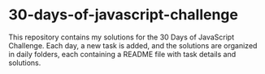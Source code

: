 # 30-days-of-javascript-challenge
This repository contains my solutions for the 30 Days of JavaScript Challenge. Each day, a new task is added, and the solutions are organized in daily folders, each containing a README file with task details and solutions.
